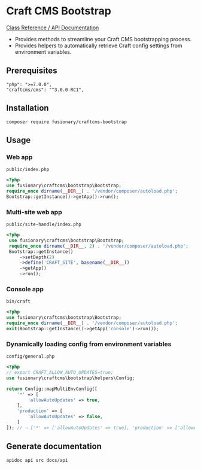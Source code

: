 # Craft CMS Bootstrap

[Class Reference / API Documentation](./docs/api)

- Provides methods to streamline your Craft CMS bootstrapping process.
- Provides helpers to automatically retrieve Craft config settings from environment variables.

## Prerequisites

```
"php": ">=7.0.0",
"craftcms/cms": "^3.0.0-RC1",
```

## Installation

```
composer require fusionary/craftcms-bootstrap
```

## Usage

### Web app

`public/index.php`
```php
<?php
use fusionary\craftcms\bootstrap\Bootstrap;
require_once dirname(__DIR__) . '/vendor/composer/autoload.php';
Bootstrap::getInstance()->getApp()->run();
```

### Multi-site web app

`public/site-handle/index.php`
```php
<?php
 use fusionary\craftcms\bootstrap\Bootstrap;
 require_once dirname(__DIR__, 2) . '/vendor/composer/autoload.php';
 Bootstrap::getInstance()
     ->setDepth(2)
     ->define('CRAFT_SITE', basename(__DIR__))
     ->getApp()
     ->run();
```

### Console app

`bin/craft`
```php
<?php
use fusionary\craftcms\bootstrap\Bootstrap;
require_once dirname(__DIR__) . '/vendor/composer/autoload.php';
exit(Bootstrap::getInstance()->getApp('console')->run());
```

### Dynamically loading config from environment variables

`config/general.php`
```php
<?php
// export CRAFT_ALLOW_AUTO_UPDATES=true;
use fusionary\craftcms\bootstrap\helpers\Config;

return Config::mapMultiEnvConfig([
    '*' => [
        'allowAutoUpdates' => true,
    ],
    'production' => [
        'allowAutoUpdates' => false,
    ]
]); // → ['*' => ['allowAutoUpdates' => true], 'production' => ['allowAutoUpdates' => true]]
```

## Generate documentation

```
apidoc api src docs/api
```
